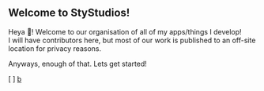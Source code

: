 ## Welcome to StyStudios!

Heya 👋! Welcome to our organisation of all of my apps/things I develop!
<br>I will have contributors here, but most of our work is published to an off-site location for privacy reasons.

Anyways, enough of that. Lets get started!

[ ] [b](a.com)
